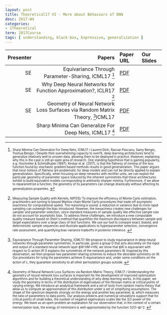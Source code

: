 ```yaml
---
layout: post
title: Theoretical17 VI - More about Behaviors of DNN
desc: 2017-W4
categories:
- 1Theoretical
term: 2017Course
tags: [ understanding, black-box, Expressive, generalization ]
---
```



| Presenter | Papers | Paper URL| Our Slides |
| -----: | ---------------------------: | :----- | :----- |
| SE |  Equivariance Through Parameter-Sharing, ICML17 [^1]| [PDF](https://arxiv.org/abs/1702.08389) |
| SE |  Why Deep Neural Networks for Function Approximation?, ICLR17 [^2] | [PDF](https://openreview.net/pdf?id=SkpSlKIel) |
| SE |  Geometry of Neural Network Loss Surfaces via Random Matrix Theory, [^3]ICML17 | [PDF](http://proceedings.mlr.press/v70/pennington17a/pennington17a.pdf)|
|   |  Sharp Minima Can Generalize For Deep Nets, ICML17 [^5]| [PDF](https://arxiv.org/abs/1703.04933) |


[^1]: <sub><sup>  Sharp Minima Can Generalize For Deep Nets, ICML17 / Laurent Dinh, Razvan Pascanu, Samy Bengio, Yoshua Bengio / Despite their overwhelming capacity to overfit, deep learning architectures tend to generalize relatively well to unseen data, allowing them to be deployed in practice. However, explaining why this is the case is still an open area of research. One standing hypothesis that is gaining popularity, e.g. Hochreiter & Schmidhuber (1997); Keskar et al. (2017), is that the flatness of minima of the loss function found by stochastic gradient based methods results in good generalization. This paper argues that most notions of flatness are problematic for deep models and can not be directly applied to explain generalization. Specifically, when focusing on deep networks with rectifier units, we can exploit the particular geometry of parameter space induced by the inherent symmetries that these architectures exhibit to build equivalent models corresponding to arbitrarily sharper minima. Furthermore, if we allow to reparametrize a function, the geometry of its parameters can change drastically without affecting its generalization properties. </sup></sub>


[^2]: <sub><sup>  Measuring Sample Quality with Kernels, NIPS15/ To improve the efficiency of Monte Carlo estimation, practitioners are turning to biased Markov chain Monte Carlo procedures that trade off asymptotic exactness for computational speed. The reasoning is sound: a reduction in variance due to more rapid sampling can outweigh the bias introduced. However, the inexactness creates new challenges for sampler and parameter selection, since standard measures of sample quality like effective sample size do not account for asymptotic bias. To address these challenges, we introduce a new computable quality measure based on Stein's method that quantifies the maximum discrepancy between sample and target expectations over a large class of test functions. We use our tool to compare exact, biased, and deterministic sample sequences and illustrate applications to hyperparameter selection, convergence rate assessment, and quantifying bias-variance tradeoffs in posterior inference. </sup></sub>


[^3]: <sub><sup>  Equivariance Through Parameter-Sharing, ICML17/ We propose to study equivariance in deep neural networks through parameter symmetries. In particular, given a group G that acts discretely on the input and output of a standard neural network layer ϕW:ℜM→ℜN, we show that ϕW is equivariant with respect to G-action iff G explains the symmetries of the network parameters W. Inspired by this observation, we then propose two parameter-sharing schemes to induce the desirable symmetry on W. Our procedures for tying the parameters achieve G-equivariance and, under some conditions on the action of , they guarantee sensitivity to all other permutation groups outside. </sup></sub>


[^4]: <sub><sup>  Why Deep Neural Networks for Function Approximation?, ICLR17 / Recently there has been much interest in understanding why deep neural networks are preferred to shallow networks. We show that, for a large class of piecewise smooth functions, the number of neurons needed by a shallow network to approximate a function is exponentially larger than the corresponding number of neurons needed by a deep network for a given degree of function approximation. First, we consider univariate functions on a bounded interval and require a neural network to achieve an approximation error of ε uniformly over the interval. We show that shallow networks (i.e., networks whose depth does not depend on ε) require Ω(poly(1/ε)) neurons while deep networks (i.e., networks whose depth grows with 1/ε) require O(polylog(1/ε)) neurons. We then extend these results to certain classes of important multivariate functions. Our results are derived for neural networks which use a combination of rectifier linear units (ReLUs) and binary step units, two of the most popular type of activation functions. Our analysis builds on a simple observation: the multiplication of two bits can be represented by a ReLU. </sup></sub>


[^5]: <sub><sup>  Geometry of Neural Network Loss Surfaces via Random Matrix Theory, ICML17 / Understanding the geometry of neural network loss surfaces is important for the development of improved optimization algorithms and for building a theoretical understanding of why deep learning works. In this paper, we study the geometry in terms of the distribution of eigenvalues of the Hessian matrix at critical points of varying energy. We introduce an analytical framework and a set of tools from random matrix theory that allow us to compute an approximation of this distribution under a set of simplifying assumptions. The shape of the spectrum depends strongly on the energy and another key parameter, ϕ, which measures the ratio of parameters to data points. Our analysis predicts and numerical simulations support that for critical points of small index, the number of negative eigenvalues scales like the 3/2 power of the energy. We leave as an open problem an explanation for our observation that, in the context of a certain memorization task, the energy of minimizers is well-approximated by the function 1/2(1−ϕ)^2. </sup></sub>